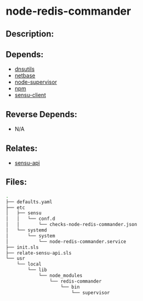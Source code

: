 # node-redis-commander

## Description:



## Depends:

  -  [dnsutils](/salt/dnsutils)
  -  [netbase](/salt/netbase)
  -  [node-supervisor](/salt/node-supervisor)
  -  [npm](/salt/npm)
  -  [sensu-client](/salt/sensu-client)

## Reverse Depends:

  -  N/A

## Relates:

  -  [sensu-api](/salt/sensu-api)

## Files:

```bash
.
├── defaults.yaml
├── etc
│   ├── sensu
│   │   └── conf.d
│   │       └── checks-node-redis-commander.json
│   └── systemd
│       └── system
│           └── node-redis-commander.service
├── init.sls
├── relate-sensu-api.sls
└── usr
    └── local
        └── lib
            └── node_modules
                └── redis-commander
                    └── bin
                        └── supervisor
```
